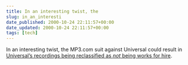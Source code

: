 ```yaml
---
title: In an interesting twist, the
slug: in_an_interesti
date_published: 2000-10-24 22:11:57+00:00
date_updated: 2000-10-24 22:11:57+00:00
tags: [tech]
---
```

In an interesting twist, the MP3.com suit against Universal could result in [Universal’s recordings being reclassified as *not* being works for hire](http://c.moreover.com/click/here.pl?x11379634).

